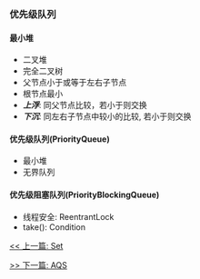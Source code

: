 ### 优先级队列

#### 最小堆

* 二叉堆
* 完全二叉树
* 父节点小于或等于左右子节点
* 根节点最小
* ***上浮***: 同父节点比较，若小于则交换
* ***下沉***: 同左右子节点中较小的比较, 若小于则交换

#### 优先级队列(PriorityQueue)

* 最小堆
* 无界队列

#### 优先级阻塞队列(PriorityBlockingQueue)

* 线程安全: ReentrantLock
* take(): Condition


[<< 上一篇: Set](3-Java集合/Set.md)

[>> 下一篇: AQS](4-多线程与并发/AQS.md)
